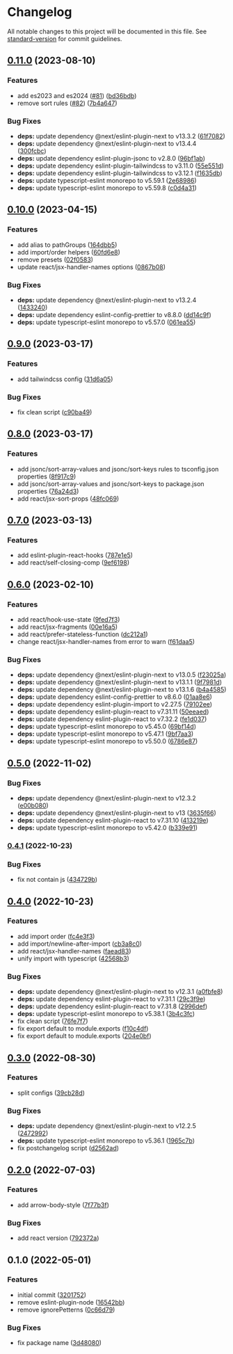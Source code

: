 # Changelog

All notable changes to this project will be documented in this file. See [standard-version](https://github.com/conventional-changelog/standard-version) for commit guidelines.

## [0.11.0](https://github.com/stardust-configs/eslint-config/compare/v0.10.0...v0.11.0) (2023-08-10)

### Features

- add es2023 and es2024 ([#81](https://github.com/stardust-configs/eslint-config/issues/81)) ([bd36bdb](https://github.com/stardust-configs/eslint-config/commit/bd36bdba564fd070035a95f9ecd3840259586b6b))
- remove sort rules ([#82](https://github.com/stardust-configs/eslint-config/issues/82)) ([7b4a647](https://github.com/stardust-configs/eslint-config/commit/7b4a6479db291d330e48154f0ad6d7a63b5b4abd))

### Bug Fixes

- **deps:** update dependency @next/eslint-plugin-next to v13.3.2 ([61f7082](https://github.com/stardust-configs/eslint-config/commit/61f708229f941628d77e99b43367b727e7489dab))
- **deps:** update dependency @next/eslint-plugin-next to v13.4.4 ([300fcbc](https://github.com/stardust-configs/eslint-config/commit/300fcbc6d025a88eadc0ab8ad0e3c5a242dc4295))
- **deps:** update dependency eslint-plugin-jsonc to v2.8.0 ([96bf1ab](https://github.com/stardust-configs/eslint-config/commit/96bf1ab08a3ffb87dde7ef4f5b74d3a347967768))
- **deps:** update dependency eslint-plugin-tailwindcss to v3.11.0 ([55e551d](https://github.com/stardust-configs/eslint-config/commit/55e551d734bb98b6f4be7ad668cafd237059da0d))
- **deps:** update dependency eslint-plugin-tailwindcss to v3.12.1 ([f1635db](https://github.com/stardust-configs/eslint-config/commit/f1635db0fe389032dbd0047635bda003ceb82fe1))
- **deps:** update typescript-eslint monorepo to v5.59.1 ([2e68986](https://github.com/stardust-configs/eslint-config/commit/2e6898675d1ce2e93858ec5f8e5d4672198f7f11))
- **deps:** update typescript-eslint monorepo to v5.59.8 ([c0d4a31](https://github.com/stardust-configs/eslint-config/commit/c0d4a31ab1d00ba94447ed4990950a6b5b331d85))

## [0.10.0](https://github.com/stardust-configs/eslint-config/compare/v0.9.0...v0.10.0) (2023-04-15)

### Features

- add alias to pathGroups ([164dbb5](https://github.com/stardust-configs/eslint-config/commit/164dbb5427fd68605b5a61ec620e54b7ac7bf4e3))
- add import/order helpers ([60fd6e8](https://github.com/stardust-configs/eslint-config/commit/60fd6e8db1c2a7fee6599174ea48734534e2b7e0))
- remove presets ([02f0583](https://github.com/stardust-configs/eslint-config/commit/02f0583548f35660caacc96a394dac7784efd8d5))
- update react/jsx-handler-names options ([0867b08](https://github.com/stardust-configs/eslint-config/commit/0867b0874454b55dd2c70788bcf08587cd96868f))

### Bug Fixes

- **deps:** update dependency @next/eslint-plugin-next to v13.2.4 ([1433240](https://github.com/stardust-configs/eslint-config/commit/1433240b51bb0a2c8ac5d6be70617464150fa07f))
- **deps:** update dependency eslint-config-prettier to v8.8.0 ([dd14c9f](https://github.com/stardust-configs/eslint-config/commit/dd14c9f7c3b0990b21853531b5443ea7dba06b92))
- **deps:** update typescript-eslint monorepo to v5.57.0 ([061ea55](https://github.com/stardust-configs/eslint-config/commit/061ea55be00534b19283a479d2d4683509447abb))

## [0.9.0](https://github.com/stardust-configs/eslint-config/compare/v0.8.0...v0.9.0) (2023-03-17)

### Features

- add tailwindcss config ([31d6a05](https://github.com/stardust-configs/eslint-config/commit/31d6a05b2d53fc1b7d103f449b0f408d2ca5725e))

### Bug Fixes

- fix clean script ([c90ba49](https://github.com/stardust-configs/eslint-config/commit/c90ba498dab16dae1d045de7cd5007571a8fdec4))

## [0.8.0](https://github.com/stardust-configs/eslint-config/compare/v0.7.0...v0.8.0) (2023-03-17)

### Features

- add jsonc/sort-array-values and jsonc/sort-keys rules to tsconfig.json properties ([8f917c9](https://github.com/stardust-configs/eslint-config/commit/8f917c904d07469625670c359d3fd07baef9c32f))
- add jsonc/sort-array-values and jsonc/sort-keys to package.json properties ([76a24d3](https://github.com/stardust-configs/eslint-config/commit/76a24d391c2c002f1a21ae2566eb7b992d4b1c78))
- add react/jsx-sort-props ([48fc069](https://github.com/stardust-configs/eslint-config/commit/48fc069223a5775b595208ffdf24fcbc5e190acd))

## [0.7.0](https://github.com/stardust-configs/eslint-config/compare/v0.6.0...v0.7.0) (2023-03-13)

### Features

- add eslint-plugin-react-hooks ([787e1e5](https://github.com/stardust-configs/eslint-config/commit/787e1e502b3deab3a670e99b1fee428f340513e3))
- add react/self-closing-comp ([9ef6198](https://github.com/stardust-configs/eslint-config/commit/9ef619829939aa44c84af72abb906f0b6b79d3c1))

## [0.6.0](https://github.com/stardust-configs/eslint-config/compare/v0.5.0...v0.6.0) (2023-02-10)

### Features

- add react/hook-use-state ([9fed7f3](https://github.com/stardust-configs/eslint-config/commit/9fed7f353656f55603be984106e7e55a770e6848))
- add react/jsx-fragments ([00e16a5](https://github.com/stardust-configs/eslint-config/commit/00e16a59cea8ef3ad127a7b95c964eead2ccc75a))
- add react/prefer-stateless-function ([dc212a1](https://github.com/stardust-configs/eslint-config/commit/dc212a143165d962fa771c03de4023b7a2c2eae3))
- change react/jsx-handler-names from error to warn ([f61daa5](https://github.com/stardust-configs/eslint-config/commit/f61daa55af6d79466bcb29da2fef6204b38b01ec))

### Bug Fixes

- **deps:** update dependency @next/eslint-plugin-next to v13.0.5 ([f23025a](https://github.com/stardust-configs/eslint-config/commit/f23025a4c6b314816c50c492c9b6595f2dd65fd3))
- **deps:** update dependency @next/eslint-plugin-next to v13.1.1 ([9f7981d](https://github.com/stardust-configs/eslint-config/commit/9f7981d570046486851a9d7d2e21b2f5f7f3da12))
- **deps:** update dependency @next/eslint-plugin-next to v13.1.6 ([b4a4585](https://github.com/stardust-configs/eslint-config/commit/b4a4585028689397fbb34e15dbe214e2e6eb6475))
- **deps:** update dependency eslint-config-prettier to v8.6.0 ([01aa8e6](https://github.com/stardust-configs/eslint-config/commit/01aa8e6d70e911d4f05f0f42f55fa1ed9f0804c0))
- **deps:** update dependency eslint-plugin-import to v2.27.5 ([79102ee](https://github.com/stardust-configs/eslint-config/commit/79102ee2e8530639e4b570280386d62229a329b0))
- **deps:** update dependency eslint-plugin-react to v7.31.11 ([50eeaed](https://github.com/stardust-configs/eslint-config/commit/50eeaed0ffbd9b56dfc916e4d7c23d2e806ac934))
- **deps:** update dependency eslint-plugin-react to v7.32.2 ([fe1d037](https://github.com/stardust-configs/eslint-config/commit/fe1d037c4c827e4496b9b18f1b592c51a65f9f69))
- **deps:** update typescript-eslint monorepo to v5.45.0 ([69bf14d](https://github.com/stardust-configs/eslint-config/commit/69bf14de1ac21dc1dd17cb3be96a93178a6a58cb))
- **deps:** update typescript-eslint monorepo to v5.47.1 ([9bf7aa3](https://github.com/stardust-configs/eslint-config/commit/9bf7aa39f3e59430ae1163717b95764ee4d133c6))
- **deps:** update typescript-eslint monorepo to v5.50.0 ([6786e87](https://github.com/stardust-configs/eslint-config/commit/6786e87fcbad8e3dc321c5146ab1266e6200f5de))

## [0.5.0](https://github.com/stardust-configs/eslint-config/compare/v0.4.1...v0.5.0) (2022-11-02)

### Bug Fixes

- **deps:** update dependency @next/eslint-plugin-next to v12.3.2 ([e00b080](https://github.com/stardust-configs/eslint-config/commit/e00b08027eabc32c37e545ff524d6f7f5d6b5ef9))
- **deps:** update dependency @next/eslint-plugin-next to v13 ([3635f66](https://github.com/stardust-configs/eslint-config/commit/3635f668ce9930d3519cd3f75fca2a701b59ec64))
- **deps:** update dependency eslint-plugin-react to v7.31.10 ([413219e](https://github.com/stardust-configs/eslint-config/commit/413219e14b6d32194e02d237c47a877ea425445a))
- **deps:** update typescript-eslint monorepo to v5.42.0 ([b339e91](https://github.com/stardust-configs/eslint-config/commit/b339e9143b4e85f2dced2f6c0ebf00301433858b))

### [0.4.1](https://github.com/stardust-configs/eslint-config/compare/v0.4.0...v0.4.1) (2022-10-23)

### Bug Fixes

- fix not contain js ([434729b](https://github.com/stardust-configs/eslint-config/commit/434729b0c9f50136b9cb49b2d63f881a981fc912))

## [0.4.0](https://github.com/stardust-configs/eslint-config/compare/v0.3.0...v0.4.0) (2022-10-23)

### Features

- add import order ([fc4e3f3](https://github.com/stardust-configs/eslint-config/commit/fc4e3f353f785b0e39e644db0050dcb84f54424c))
- add import/newline-after-import ([cb3a8c0](https://github.com/stardust-configs/eslint-config/commit/cb3a8c0448f2915cc4c63cffe0eb9009125506cf))
- add react/jsx-handler-names ([faead83](https://github.com/stardust-configs/eslint-config/commit/faead8391dc913d55e583aea57d7a8ae7c816845))
- unify import with typescript ([42568b3](https://github.com/stardust-configs/eslint-config/commit/42568b34a3e71b3333f58ea1790e8809597543f7))

### Bug Fixes

- **deps:** update dependency @next/eslint-plugin-next to v12.3.1 ([a0fbfe8](https://github.com/stardust-configs/eslint-config/commit/a0fbfe80e82cf2978f74cfa5babd87507a9e60d4))
- **deps:** update dependency eslint-plugin-react to v7.31.1 ([29c3f9e](https://github.com/stardust-configs/eslint-config/commit/29c3f9efc68a602dbb3637e88483befd290788ad))
- **deps:** update dependency eslint-plugin-react to v7.31.8 ([2996def](https://github.com/stardust-configs/eslint-config/commit/2996defe86519bd94a526814f880866dc899694a))
- **deps:** update typescript-eslint monorepo to v5.38.1 ([3b4c3fc](https://github.com/stardust-configs/eslint-config/commit/3b4c3fca5b3534cca24ffe6c0f772fa54555dd44))
- fix clean script ([76fe7f7](https://github.com/stardust-configs/eslint-config/commit/76fe7f760b17795bc9055a49e00e7c00ec90ded0))
- fix export default to module.exports ([f10c4df](https://github.com/stardust-configs/eslint-config/commit/f10c4dfb06181644e8a6cf0abc0e493dd96bdbcd))
- fix export default to module.exports ([204e0bf](https://github.com/stardust-configs/eslint-config/commit/204e0bf70173bf4ccab2a0c116430273c42628d7))

## [0.3.0](https://github.com/stardust-configs/eslint-config/compare/v0.2.0...v0.3.0) (2022-08-30)

### Features

- split configs ([39cb28d](https://github.com/stardust-configs/eslint-config/commit/39cb28d0c378749c4ca64df19df1e6eea504637e))

### Bug Fixes

- **deps:** update dependency @next/eslint-plugin-next to v12.2.5 ([2472992](https://github.com/stardust-configs/eslint-config/commit/2472992422bb096fbc7664cd929134e934789b10))
- **deps:** update typescript-eslint monorepo to v5.36.1 ([1965c7b](https://github.com/stardust-configs/eslint-config/commit/1965c7be4d7a7a925d8269b220daedce6cfa2bf6))
- fix postchangelog script ([d2562ad](https://github.com/stardust-configs/eslint-config/commit/d2562ad484598eb3a59ad1a2bc62f90e12ebaab1))

## [0.2.0](https://github.com/stardust-configs/eslint-config/compare/v0.1.0...v0.2.0) (2022-07-03)

### Features

- add arrow-body-style ([7f77b3f](https://github.com/stardust-configs/eslint-config/commit/7f77b3f5131f9e5e6e45bef75f607cd163b79103))

### Bug Fixes

- add react version ([792372a](https://github.com/stardust-configs/eslint-config/commit/792372a17caafb74fa6f10f0766c417225eda02f))

## 0.1.0 (2022-05-01)

### Features

- initial commit ([3201752](https://github.com/stardust-configs/eslint-config/commit/320175263455dcf0bbac0d4ffb6415f1371e1abe))
- remove eslint-plugin-node ([16542bb](https://github.com/stardust-configs/eslint-config/commit/16542bb267f07795d7ad1a69abccd0c10cff0aa7))
- remove ignorePetterns ([0c66d79](https://github.com/stardust-configs/eslint-config/commit/0c66d7953eea32709204a80d8a8dae2d612db3d9))

### Bug Fixes

- fix package name ([3d48080](https://github.com/stardust-configs/eslint-config/commit/3d480800565bee7db4db622822688925fe7028f9))
